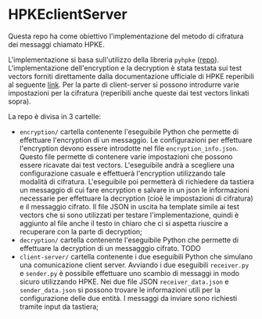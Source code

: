 # HPKEclientServer

Questa repo ha come obiettivo l'implementazione del metodo di cifratura dei messaggi chiamato HPKE.

L'implementazione si basa sull'utilizzo della libreria `pyhpke` ([repo](https://github.com/dajiaji/pyhpke)).
L'implementazione dell'encryption e la decryption è stata testata sui test vectors forniti direttamente dalla documentazione ufficiale di HPKE reperibili al seguente [link](https://github.com/cfrg/draft-irtf-cfrg-hpke/blob/5f503c564da00b0687b3de75f1dfbdfc4079ad31/test-vectors.json).
Per la parte di client-server si possono introdurre varie impostazioni per la cifratura (reperibili anche queste dai test vectors linkati sopra).

La repo è divisa in 3 cartelle:

- `encryption/` cartella contenente l'eseguibile Python che permette di effettuare l'encryption di un messaggio.
  Le configurazioni per effettuare l'encryption devono essere introdotte nel file `encryption_info.json`.
  Questo file permette di contenere varie impostazioni che possono essere ricavate dai test vectors. L'eseguibile andrà a scegliere una configurazione casuale e effettuerà l'encryption utilizzando tale modalità di cifratura.
  L'eseguibile poi permetterà di richiedere da tastiera un messaggio di cui fare encryption e salvare in un json le informazioni necessarie per effettuare la decryption (cioè le impostazioni di cifratura) e il messaggio cifrato.
  Il file JSON in uscita ha template simile ai test vectors che si sono utilizzati per testare l'implementazione, quindi è aggiunto al file anche il testo in chiaro che ci si aspetta riuscire a recuperare con la parte di decryption;
- `decryption/` cartella contenente l'eseguibile Python che permette di effettuare la decryption di un messagggio cifrato. TODO
- `client-server/` cartella contenente i due eseguibili Python che simulano una comunicazione client server.
  Avviando i due eseguibili `receiver.py` e `sender.py` è possibile effettuare uno scambio di messaggi in modo sicuro utilizzando HPKE.
  Nei due file JSON `receiver_data.json` e `sender_data.json` si possono trovare le informazioni utili per la configurazione delle due entità.
  I messaggi da inviare sono richiesti tramite input da tastiera;


